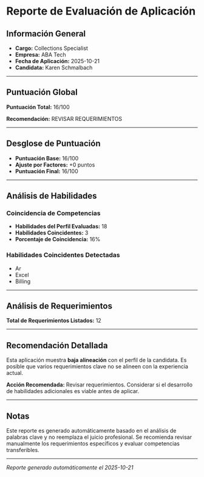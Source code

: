 # Reporte de Evaluación de Aplicación

## Información General

- **Cargo:** Collections Specialist
- **Empresa:** ABA Tech
- **Fecha de Aplicación:** 2025-10-21
- **Candidata:** Karen Schmalbach

---

## Puntuación Global

**Puntuación Total:** 16/100

**Recomendación:** REVISAR REQUERIMIENTOS

---

## Desglose de Puntuación

- **Puntuación Base:** 16/100
- **Ajuste por Factores:** +0 puntos
- **Puntuación Final:** 16/100

---

## Análisis de Habilidades

### Coincidencia de Competencias

- **Habilidades del Perfil Evaluadas:** 18
- **Habilidades Coincidentes:** 3
- **Porcentaje de Coincidencia:** 16%

### Habilidades Coincidentes Detectadas

- Ar
- Excel
- Billing

---

## Análisis de Requerimientos

**Total de Requerimientos Listados:** 12

---

## Recomendación Detallada


Esta aplicación muestra **baja alineación** con el perfil de la candidata.
Es posible que varios requerimientos clave no se alineen con la experiencia actual.

**Acción Recomendada:** Revisar requerimientos. Considerar si el desarrollo de habilidades 
adicionales es viable antes de aplicar.

---

## Notas

Este reporte es generado automáticamente basado en el análisis de palabras clave 
y no reemplaza el juicio profesional. Se recomienda revisar manualmente los 
requerimientos específicos y evaluar competencias transferibles.

---

*Reporte generado automáticamente el 2025-10-21*
